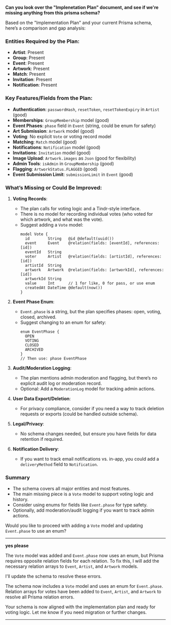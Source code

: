 **Can you look over the "Implenetation Plan" document, and see if we're missing anything from this prisma schema?**

Based on the "Implementation Plan" and your current Prisma schema, here’s a comparison and gap analysis:

### Entities Required by the Plan:
- **Artist**: Present
- **Group**: Present
- **Event**: Present
- **Artwork**: Present
- **Match**: Present
- **Invitation**: Present
- **Notification**: Present

### Key Features/Fields from the Plan:
- **Authentication**: `passwordHash`, `resetToken`, `resetTokenExpiry` in `Artist` (good)
- **Memberships**: `GroupMembership` model (good)
- **Event Phases**: `phase` field in `Event` (string, could be enum for safety)
- **Art Submission**: `Artwork` model (good)
- **Voting**: No explicit `Vote` or voting record model
- **Matching**: `Match` model (good)
- **Notifications**: `Notification` model (good)
- **Invitations**: `Invitation` model (good)
- **Image Upload**: `Artwork.images` as `Json` (good for flexibility)
- **Admin Tools**: `isAdmin` in `GroupMembership` (good)
- **Flagging**: `ArtworkStatus.FLAGGED` (good)
- **Event Submission Limit**: `submissionLimit` in `Event` (good)

### What’s Missing or Could Be Improved:
1. **Voting Records**:
   - The plan calls for voting logic and a Tindr-style interface.
   - There is no model for recording individual votes (who voted for which artwork, and what was the vote).
   - Suggest adding a `Vote` model:
     ```prisma
     model Vote {
       id        String   @id @default(uuid())
       event     Event    @relation(fields: [eventId], references: [id])
       eventId   String
       voter     Artist   @relation(fields: [artistId], references: [id])
       artistId  String
       artwork   Artwork  @relation(fields: [artworkId], references: [id])
       artworkId String
       value     Int      // 1 for like, 0 for pass, or use enum
       createdAt DateTime @default(now())
     }
     ```

2. **Event Phase Enum**:
   - `Event.phase` is a string, but the plan specifies phases: open, voting, closed, archived.
   - Suggest changing to an enum for safety:
     ```prisma
     enum EventPhase {
       OPEN
       VOTING
       CLOSED
       ARCHIVED
     }
     // Then use: phase EventPhase
     ```

3. **Audit/Moderation Logging**:
   - The plan mentions admin moderation and flagging, but there’s no explicit audit log or moderation record.
   - Optional: Add a `ModerationLog` model for tracking admin actions.

4. **User Data Export/Deletion**:
   - For privacy compliance, consider if you need a way to track deletion requests or exports (could be handled outside schema).

5. **Legal/Privacy**:
   - No schema changes needed, but ensure you have fields for data retention if required.

6. **Notification Delivery**:
   - If you want to track email notifications vs. in-app, you could add a `deliveryMethod` field to `Notification`.

### Summary
- The schema covers all major entities and most features.
- The main missing piece is a `Vote` model to support voting logic and history.
- Consider using enums for fields like `Event.phase` for type safety.
- Optionally, add moderation/audit logging if you want to track admin actions.

Would you like to proceed with adding a `Vote` model and updating `Event.phase` to use an enum?

-----------------------------------

**yes please**


The `Vote` model was added and `Event.phase` now uses an enum, but Prisma requires opposite relation fields for each relation. To fix this, I will add the necessary relation arrays to `Event`, `Artist`, and `Artwork` models.

I'll update the schema to resolve these errors.


The schema now includes a `Vote` model and uses an enum for `Event.phase`. Relation arrays for votes have been added to `Event`, `Artist`, and `Artwork` to resolve all Prisma relation errors.

Your schema is now aligned with the implementation plan and ready for voting logic. Let me know if you need migration or further changes.

-----------------------------------

